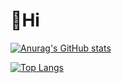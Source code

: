 # :wave:Hi

[![Anurag's GitHub stats](https://github-readme-stats.vercel.app/api?username=forouhar-panah&show_icons=true&theme=tokyonight)](https://github.com/anuraghazra/github-readme-stats)

[![Top Langs](https://github-readme-stats.vercel.app/api/top-langs/?username=forouhar-panah&layout=compact&theme=tokyonight)](https://github.com/anuraghazra/github-readme-stats)

